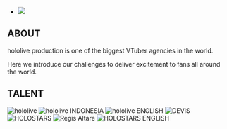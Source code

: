 
+   ![](https://hololivepro.com/wp-content/uploads/2024/03/0311_topkv_pc.png)

## ABOUT

hololive production is one of the biggest VTuber agencies in the world.

Here we introduce our challenges to deliver excitement to fans all around the world.


## TALENT
![hololive](https://hololivepro.com/wp-content/themes/hololive_production/images/top_logo_hololive.svg)
![hololive INDONESIA](https://hololivepro.com/wp-content/themes/hololive_production/images/top_logo_hololive_id.svg)
![hololive ENGLISH](https://hololivepro.com/wp-content/themes/hololive_production/images/top_logo_hololive_en.svg)
![DEVIS](https://hololivepro.com/wp-content/themes/hololive_production/images/top_talents_devis.png)
![HOLOSTARS](https://hololivepro.com/wp-content/themes/hololive_production/images/top_logo_holostars.svg)
![Regis Altare](https://hololivepro.com/wp-content/themes/hololive_production/images/top_talents_holostars_en.png)
![HOLOSTARS ENGLISH](https://hololivepro.com/wp-content/themes/hololive_production/images/top_logo_holostars_en.svg)
